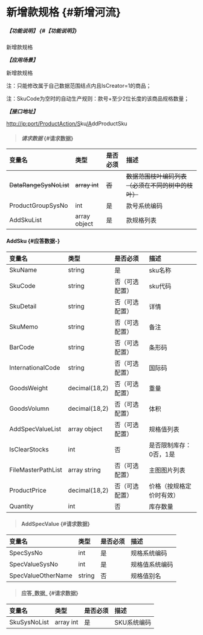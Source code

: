 # 新增款规格 {#新增河流}

##### _【功能说明】_ {#【功能说明】}

新增款规格

_**【应用场景】**_

新增款规格

注：只能修改属于自己数据范围结点内且IsCreator=1的商品；

注：SkuCode为空时的自动生产规则：款号+至少2位长度的该商品规格数量；

_**【接口地址】**_

[http://ip:port/ProductAction/](http://ip:port/HMAction/River/AddRiver)[S](http://ip:port/HMAction/River/AddRiver)ku[/A](http://ip:port/HMAction/River/AddRiver)ddProductSku

> #### _请求数据_ {#请求数据}

| 变量名 | 类型 | 是否必须 | 描述 |
| :--- | :--- | :--- | :--- |
| ~~DataRangeSysNoList~~ | ~~array int~~ | ~~否~~ | ~~数据范围枝叶编码列表（必须在不同的树中的枝叶）~~ |
| ProductGroupSysNo | int | 是 | 款号系统编码 |
| AddSkuList | array object | 是 | 款规格列表 |

#### AddSku {#应答数据-}

| 变量名 | 类型 | 是否必须 | 描述 |
| :--- | :--- | :--- | :--- |
| SkuName | string | 是 | sku名称 |
| SkuCode | string | 否（可选配置） | sku代码 |
| SkuDetail | string | 否（可选配置） | 详情 |
| SkuMemo | string | 否（可选配置） | 备注 |
| BarCode | string | 否（可选配置） | 条形码 |
| InternationalCode | string | 否（可选配置） | 国际码 |
| GoodsWeight | decimal\(18,2\) | 否（可选配置） | 重量 |
| GoodsVolumn | decimal\(18,2\) | 否（可选配置） | 体积 |
| AddSpecValueList | array object | 否（可选配置） | 规格值列表 |
| IsClearStocks | int | 否 | 是否限制库存：0否，1是 |
| FileMasterPathList | array string | 否（可选配置） | 主图图片列表 |
| ProductPrice | decimal\(18,2\) | 否（可选配置） | 价格（按规格定价时有效） |
| Quantity | int | 否 | 库存数量 |

> #### AddSpecValue {#请求数据}

| 变量名 | 类型 | 是否必须 | 描述 |
| :--- | :--- | :--- | :--- |
| SpecSysNo | int | 是 | 规格系统编码 |
| SpecValueSysNo | int | 是 | 规格值系统编码 |
| SpecValueOtherName | string | 否 | 规格值别名 |

> #### 应答_数据_ {#请求数据}

| 变量名 | 类型 | 是否必须 | 描述 |
| :--- | :--- | :--- | :--- |
| SkuSysNoList | array int| 是 | SKU系统编码 |





